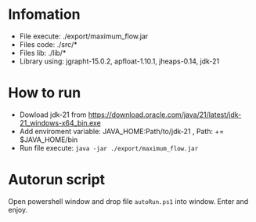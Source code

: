 # Infomation

* File execute: ./export/maximum_flow.jar
* Files code: ./src/*
* Files lib: ./lib/*
* Library using: jgrapht-15.0.2, apfloat-1.10.1, jheaps-0.14, jdk-21

# How to run

* Dowload jdk-21 from  https://download.oracle.com/java/21/latest/jdk-21_windows-x64_bin.exe
* Add enviroment variable: JAVA_HOME:Path/to/jdk-21 , Path: += $JAVA_HOME/bin
* Run file execute: ```java -jar ./export/maximum_flow.jar```

# Autorun script
Open powershell window and drop file ```autoRun.ps1``` into window. Enter and enjoy.

